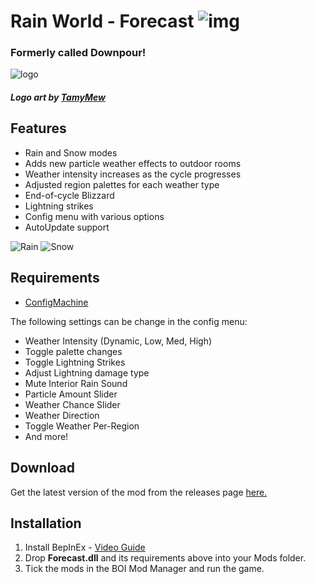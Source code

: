 # Rain World - Forecast ![img](https://img.shields.io/github/downloads/LeeMoriya/Forecast/total?style=for-the-badge)
### **Formerly called Downpour!**
![logo](https://i.imgur.com/Bbxux8D.png)

##### Logo art by [TamyMew](https://twitter.com/TamyMew)

## Features
- Rain and Snow modes
- Adds new particle weather effects to outdoor rooms
- Weather intensity increases as the cycle progresses
- Adjusted region palettes for each weather type
- End-of-cycle Blizzard
- Lightning strikes
- Config menu with various options
- AutoUpdate support

![Rain](https://i.imgur.com/hPblP6q.gif)
![Snow](https://media.giphy.com/media/vE1qoRyPgkDzCfQbBw/giphy.gif)

## Requirements
- [ConfigMachine](https://drive.google.com/file/d/1NIE8conaoI1OOHevi4K9tvOG4v-NIfYf/view)

The following settings can be change in the config menu:
- Weather Intensity (Dynamic, Low, Med, High)
- Toggle palette changes
- Toggle Lightning Strikes
- Adjust Lightning damage type
- Mute Interior Rain Sound
- Particle Amount Slider
- Weather Chance Slider
- Weather Direction
- Toggle Weather Per-Region
- And more!

## Download
Get the latest version of the mod from the releases page [here.](https://github.com/LeeMoriya/Forecast/releases/tag/v1.02)

## Installation
1. Install BepInEx - [Video Guide](https://youtu.be/brDN_8uN6-U)
2. Drop **Forecast.dll** and its requirements above into your Mods folder.
3. Tick the mods in the BOI Mod Manager and run the game.
